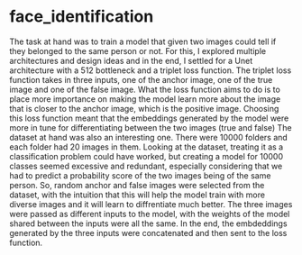 # face_identification
The task at hand was to train a model that given two images could tell if they belonged to the same person or not. For this, I explored multiple architectures and design ideas and in the end, I settled for a Unet architecture with a 512 bottleneck and a triplet loss function.
The triplet loss function takes in three inputs, one of the anchor image, one of the true image and one of the false image. What the loss function aims to do is to place more importance on making the model learn more about the image that is closer to the anchor image, which is the positive image. Choosing this loss function meant that the embeddings generated by the model were more in tune for differentiating between the two images (true and false)
The dataset at hand was also an interesting one. There were 10000 folders and each folder had 20 images in them. Looking at the dataset, treating it as a classification problem could have worked, but creating a model for 10000 classes seemed excessive and redundant, especially considering that we had to predict a probability score of the two images being of the same person. So, random anchor and false images were selected from the dataset, with the intuition that this will help the model train with more diverse images and it will learn to diffrentiate much better. 
The three images were passed as different inputs to the model, with the weights of the model shared between the inputs were all the same. In the end, the embdeddings generated by the three inputs were concatenated and then sent to the loss function. 
